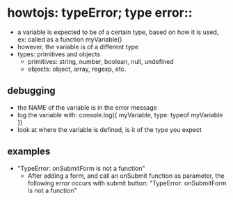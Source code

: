 
# howtojs: typeError; type error:: 
* a variable is expected to be of a certain type, based on how it is used, ex: called as a function myVariable()
* however, the variable is of a different type
* types: primitives and objects
  * primitives: string, number, boolean, null, undefined
  * objects: object, array, regexp, etc. 
## debugging
* the NAME of the variable is in the error message
* log the variable with: console.log({ myVariable, type: typeof myVariable })
* look at where the variable is defined, is it of the type you expect

## examples
* "TypeError: onSubmitForm is not a function"
  * After adding a form, and call an onSubmit function as parameter, the following error occurs with submit button: "TypeError: onSubmitForm is not a function"